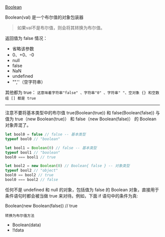 [Boolean](https://developer.mozilla.org/zh-CN/docs/Web/JavaScript/Reference/Global_Objects/Boolean)

Boolean(val) 是一个布尔值的对象包装器
>如果val不是布尔值，则会将其转换为布尔值。

返回值为 false 情况： 
* 省略该参数
* 0、+0、-0
* null
* false
* NaN
* undefined
* "",''（空字符串）

其他都为 true： 
`这意味着字符串"false" 、字符串"0" 、字符串" "、空对象 {} 和空数组 [] 都是 true`

_____

注意不要将基本类型中的布尔值 true(Boolean(true)) 和 false(Boolean(false)) 与值为 true（new Boolean(true)） 和 false（new Boolean(false)） 的 Boolean 对象弄混了。  

```js
let bool0 = false // false -- 基本类型
typeof bool0 // "boolean"

let bool1 = Boolean(0) // false -- 基本类型
typeof bool1 // "boolean"
bool0 === bool1 // true

let bool2 = new Boolean(0) // Boolean{ false } -- 对象类型
typeof bool2 // "object"
bool0 == bool2 // true
bool0 === bool2 // false
```

任何不是 undefined 和 null 的对象，包括值为 false 的 Boolean 对象，直接用于条件语句时都会被当做 true 来对待。例如，下面 if 语句中的条件为真:

Boolean(new Boolean(false)) // true


`转换为布尔值方法`
* Boolean(data)
* !!data